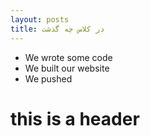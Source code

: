 ```yaml
---
layout: posts
title: در کلاس چه گذشت
---
```


- We wrote some code
- We built our website
- We pushed

# this is a header